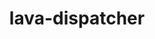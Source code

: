 ---
parent_project: lava
permalink: /engineering/projects/lava/lava-dispatcher/
project_link_name: lava-dispatcher
project_stats: 'true'
project_url: n/a
title: lava-dispatcher
---